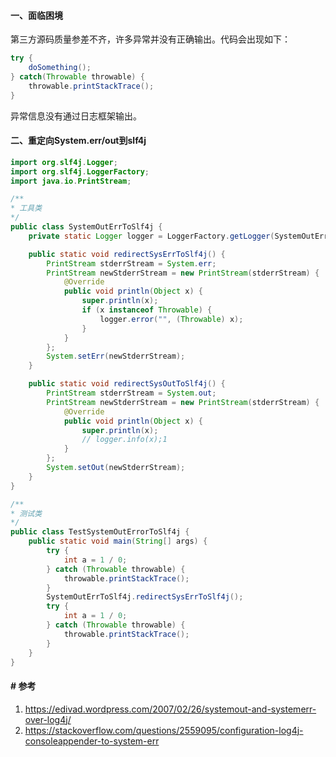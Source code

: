 #### 一、面临困境

第三方源码质量参差不齐，许多异常并没有正确输出。代码会出现如下：

```java
try {
    doSomething();
} catch(Throwable throwable) {
    throwable.printStackTrace();
}
```

异常信息没有通过日志框架输出。

#### 二、重定向System.err/out到slf4j

```java
import org.slf4j.Logger;
import org.slf4j.LoggerFactory;
import java.io.PrintStream;

/**
* 工具类
*/
public class SystemOutErrToSlf4j {
    private static Logger logger = LoggerFactory.getLogger(SystemOutErrToSlf4j.class);

    public static void redirectSysErrToSlf4j() {
        PrintStream stderrStream = System.err;
        PrintStream newStderrStream = new PrintStream(stderrStream) {
            @Override
            public void println(Object x) {
                super.println(x);
                if (x instanceof Throwable) {
                    logger.error("", (Throwable) x);
                }
            }
        };
        System.setErr(newStderrStream);
    }

    public static void redirectSysOutToSlf4j() {
        PrintStream stderrStream = System.out;
        PrintStream newStderrStream = new PrintStream(stderrStream) {
            @Override
            public void println(Object x) {
                super.println(x);
                // logger.info(x);1
            }
        };
        System.setOut(newStderrStream);
    }
}
```



```java
/**
* 测试类
*/
public class TestSystemOutErrorToSlf4j {
    public static void main(String[] args) {
        try {
            int a = 1 / 0;
        } catch (Throwable throwable) {
            throwable.printStackTrace();
        }
        SystemOutErrToSlf4j.redirectSysErrToSlf4j();
        try {
            int a = 1 / 0;
        } catch (Throwable throwable) {
            throwable.printStackTrace();
        }
    }
}
```




#### # 参考

1. https://edivad.wordpress.com/2007/02/26/systemout-and-systemerr-over-log4j/
2. https://stackoverflow.com/questions/2559095/configuration-log4j-consoleappender-to-system-err